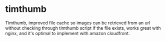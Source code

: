 timthumb
========

Timthumb, improved file cache so images can be retrieved from an url without checking through timthumb script if the file exists, works great with nginx, and it's optimal to implement with amazon cloudfront.
